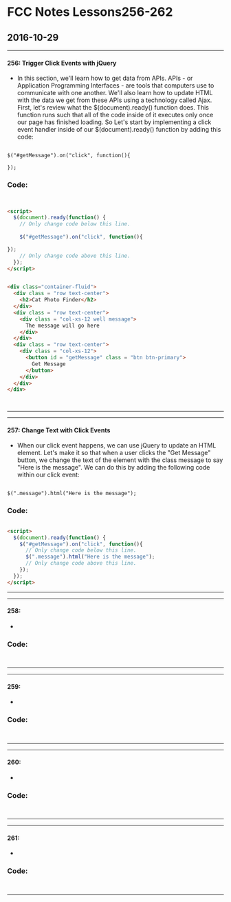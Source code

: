 
# FCC Notes Lessons256-262


## 2016-10-29


***

#### 256:  Trigger Click Events with jQuery


*  In this section, we'll learn how to get data from APIs. APIs - or Application Programming Interfaces - are tools that computers use to communicate with one another.  We'll also learn how to update HTML with the data we get from these APIs using a technology called Ajax.  First, let's review what the $(document).ready() function does. This function runs such that all of the code inside of it executes only once our page has finished loading.  So Let's start by implementing a click event handler inside of our $(document).ready() function by adding this code:

```

$("#getMessage").on("click", function(){

});

```

### Code: 

```HTML


<script>
  $(document).ready(function() {
    // Only change code below this line.
    
    $("#getMessage").on("click", function(){

});
    // Only change code above this line.
  });
</script>


<div class="container-fluid">
  <div class = "row text-center">
    <h2>Cat Photo Finder</h2>
  </div>
  <div class = "row text-center">
    <div class = "col-xs-12 well message">
      The message will go here
    </div>
  </div>
  <div class = "row text-center">
    <div class = "col-xs-12">
      <button id = "getMessage" class = "btn btn-primary">
        Get Message
      </button>
    </div>
  </div>
</div>




```

***
***

#### 257:  Change Text with Click Events


*  When our click event happens, we can use jQuery to update an HTML element.  Let's make it so that when a user clicks the "Get Message" button, we change the text of the element with the class message to say "Here is the message".   We can do this by adding the following code within our click event:

```

$(".message").html("Here is the message");

```


### Code: 

```HTML

<script>
  $(document).ready(function() {
    $("#getMessage").on("click", function(){
      // Only change code below this line.
      $(".message").html("Here is the message");
      // Only change code above this line.
    });
  });
</script>

```

***
***

#### 258: 

* 


### Code: 

```Javascript



```

***
***

#### 259: 

* 


### Code: 

```Javascript



```

***
***

#### 260: 

* 


### Code: 

```Javascript



```

***
***

#### 261: 

* 


### Code: 

```Javascript



```

***
